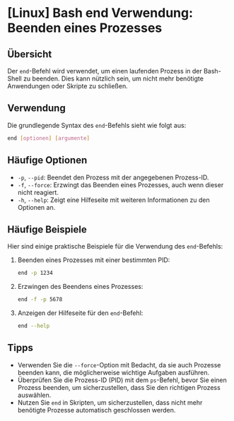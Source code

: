 # [Linux] Bash end Verwendung: Beenden eines Prozesses

## Übersicht
Der `end`-Befehl wird verwendet, um einen laufenden Prozess in der Bash-Shell zu beenden. Dies kann nützlich sein, um nicht mehr benötigte Anwendungen oder Skripte zu schließen.

## Verwendung
Die grundlegende Syntax des `end`-Befehls sieht wie folgt aus:

```bash
end [optionen] [argumente]
```

## Häufige Optionen
- `-p`, `--pid`: Beendet den Prozess mit der angegebenen Prozess-ID.
- `-f`, `--force`: Erzwingt das Beenden eines Prozesses, auch wenn dieser nicht reagiert.
- `-h`, `--help`: Zeigt eine Hilfeseite mit weiteren Informationen zu den Optionen an.

## Häufige Beispiele
Hier sind einige praktische Beispiele für die Verwendung des `end`-Befehls:

1. Beenden eines Prozesses mit einer bestimmten PID:
   ```bash
   end -p 1234
   ```

2. Erzwingen des Beendens eines Prozesses:
   ```bash
   end -f -p 5678
   ```

3. Anzeigen der Hilfeseite für den `end`-Befehl:
   ```bash
   end --help
   ```

## Tipps
- Verwenden Sie die `--force`-Option mit Bedacht, da sie auch Prozesse beenden kann, die möglicherweise wichtige Aufgaben ausführen.
- Überprüfen Sie die Prozess-ID (PID) mit dem `ps`-Befehl, bevor Sie einen Prozess beenden, um sicherzustellen, dass Sie den richtigen Prozess auswählen.
- Nutzen Sie `end` in Skripten, um sicherzustellen, dass nicht mehr benötigte Prozesse automatisch geschlossen werden.